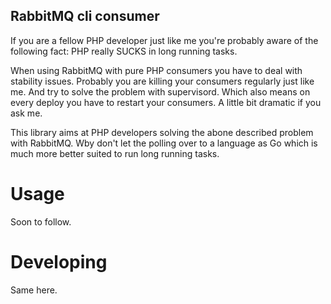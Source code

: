 RabbitMQ cli consumer
---------------------

If you are a fellow PHP developer just like me you're probably aware of the following fact:
PHP really SUCKS in long running tasks.

When using RabbitMQ with pure PHP consumers you have to deal with stability issues. Probably you are killing your
consumers regularly just like me. And try to solve the problem with supervisord. Which also means on every deploy you
have to restart your consumers. A little bit dramatic if you ask me.

This library aims at PHP developers solving the abone described problem with RabbitMQ. Wby don't let the polling over to
a language as Go which is much more better suited to run long running tasks.

# Usage

Soon to follow.

# Developing

Same here.


